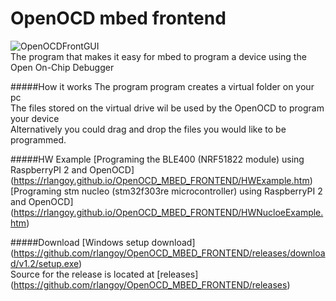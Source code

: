 # OpenOCD mbed frontend
![OpenOCDFrontGUI](http://rlangoy.github.io/OpenOCD_MBED_FRONTEND/images/AppDefault.png)<br>
The program that makes it easy for mbed to program a device using the Open On-Chip Debugger<br>

#####How it works
The program program creates a virtual folder on your pc <br>
The files stored on the virtual drive wil be used by the OpenOCD to program your device <br>
Alternatively you could drag and drop the files you would like to be programmed.

#####HW Example
[Programing the BLE400 (NRF51822 module) using RaspberryPI 2 and OpenOCD] (https://rlangoy.github.io/OpenOCD_MBED_FRONTEND/HWExample.htm)<br>
[Programing stm nucleo (stm32f303re microcontroller) using RaspberryPI 2 and OpenOCD] (https://rlangoy.github.io/OpenOCD_MBED_FRONTEND/HWNucloeExample.htm)

#####Download
[Windows setup download] (https://github.com/rlangoy/OpenOCD_MBED_FRONTEND/releases/download/v1.2/setup.exe) <br>
Source for the release is located at [releases] (https://github.com/rlangoy/OpenOCD_MBED_FRONTEND/releases)
